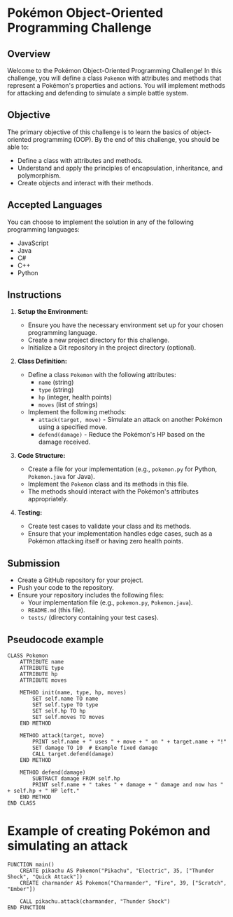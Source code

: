 # Pokémon Object-Oriented Programming Challenge

## Overview
Welcome to the Pokémon Object-Oriented Programming Challenge! In this challenge, you will define a class `Pokemon` with attributes and methods that represent a Pokémon's properties and actions. You will implement methods for attacking and defending to simulate a simple battle system.

## Objective
The primary objective of this challenge is to learn the basics of object-oriented programming (OOP). By the end of this challenge, you should be able to:
- Define a class with attributes and methods.
- Understand and apply the principles of encapsulation, inheritance, and polymorphism.
- Create objects and interact with their methods.

## Accepted Languages
You can choose to implement the solution in any of the following programming languages:
- JavaScript
- Java
- C#
- C++
- Python

## Instructions
1. **Setup the Environment:**
   - Ensure you have the necessary environment set up for your chosen programming language.
   - Create a new project directory for this challenge.
   - Initialize a Git repository in the project directory (optional).

2. **Class Definition:**
   - Define a class `Pokemon` with the following attributes:
     - `name` (string)
     - `type` (string)
     - `hp` (integer, health points)
     - `moves` (list of strings)
   - Implement the following methods:
     - `attack(target, move)` - Simulate an attack on another Pokémon using a specified move.
     - `defend(damage)` - Reduce the Pokémon's HP based on the damage received.

3. **Code Structure:**
   - Create a file for your implementation (e.g., `pokemon.py` for Python, `Pokemon.java` for Java).
   - Implement the `Pokemon` class and its methods in this file.
   - The methods should interact with the Pokémon's attributes appropriately.

4. **Testing:**
   - Create test cases to validate your class and its methods.
   - Ensure that your implementation handles edge cases, such as a Pokémon attacking itself or having zero health points.

## Submission
- Create a GitHub repository for your project.
- Push your code to the repository.
- Ensure your repository includes the following files:
  - Your implementation file (e.g., `pokemon.py`, `Pokemon.java`).
  - `README.md` (this file).
  - `tests/` (directory containing your test cases).

## Pseudocode example
```pseudocode
CLASS Pokemon
    ATTRIBUTE name
    ATTRIBUTE type
    ATTRIBUTE hp
    ATTRIBUTE moves

    METHOD init(name, type, hp, moves)
        SET self.name TO name
        SET self.type TO type
        SET self.hp TO hp
        SET self.moves TO moves
    END METHOD

    METHOD attack(target, move)
        PRINT self.name + " uses " + move + " on " + target.name + "!"
        SET damage TO 10  # Example fixed damage
        CALL target.defend(damage)
    END METHOD

    METHOD defend(damage)
        SUBTRACT damage FROM self.hp
        PRINT self.name + " takes " + damage + " damage and now has " + self.hp + " HP left."
    END METHOD
END CLASS
```
# Example of creating Pokémon and simulating an attack
```
FUNCTION main()
    CREATE pikachu AS Pokemon("Pikachu", "Electric", 35, ["Thunder Shock", "Quick Attack"])
    CREATE charmander AS Pokemon("Charmander", "Fire", 39, ["Scratch", "Ember"])

    CALL pikachu.attack(charmander, "Thunder Shock")
END FUNCTION
```

